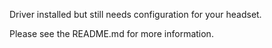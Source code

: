 Driver installed but still needs configuration for your headset. 

Please see the README.md for more information.